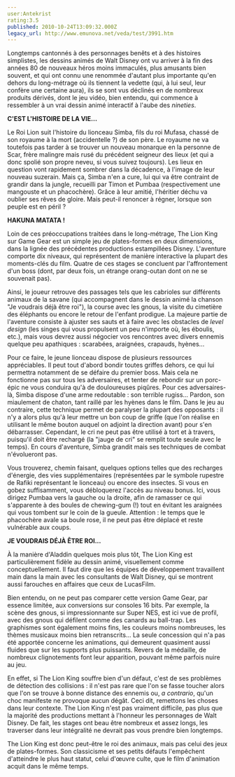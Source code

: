 ```yaml
---
user:Antekrist
rating:3.5
published: 2010-10-24T13:09:32.000Z
legacy_url: http://www.emunova.net/veda/test/3991.htm
---
```

Longtemps cantonnés à des personnages benêts et à des histoires simplistes, les dessins animés de Walt Disney ont vu arriver à la fin des années 80 de nouveaux héros moins immaculés, plus amusants bien souvent, et qui ont connu une renommée d'autant plus importante qu'en dehors du long-métrage où ils tiennent la vedette (qui, à lui seul, leur confère une certaine aura), ils se sont vus déclinés en de nombreux produits dérivés, dont le jeu vidéo, bien entendu, qui commence à ressembler à un vrai dessin animé interactif à l'aube des _nineties_.  

  

**C'EST L'HISTOIRE DE LA VIE...**  

Le Roi Lion suit l'histoire du lionceau Simba, fils du roi Mufasa, chassé de son royaume à la mort (accidentelle ?) de son père. Le royaume ne va toutefois pas tarder à se trouver un nouveau monarque en la personne de Scar, frère malingre mais rusé du précédent seigneur des lieux (et qui a donc spolié son propre neveu, si vous suivez toujours). Les lieux en question vont rapidement sombrer dans la décadence, à l'image de leur nouveau suzerain. Mais ça, Simba n'en a cure, lui qui va être contraint de grandir dans la jungle, recueilli par Timon et Pumbaa (respectivement une mangouste et un phacochère). Grâce à leur amitié, l'héritier déchu va oublier ses rêves de gloire. Mais peut-il renoncer à régner, lorsque son peuple est en péril ?  

  

**HAKUNA MATATA !**  

Loin de ces préoccupations traitées dans le long-métrage, The Lion King sur Game Gear est un simple jeu de plates-formes en deux dimensions, dans la lignée des précédentes productions estampillées Disney. L'aventure comporte dix niveaux, qui représentent de manière interactive la plupart des moments-clés du film. Quatre de ces stages se concluent par l'affrontement d'un boss (dont, par deux fois, un étrange orang-outan dont on ne se souvenait pas).  

Ainsi, le joueur retrouve des passages tels que les cabrioles sur différents animaux de la savane (qui accompagnent dans le dessin animé la chanson "Je voudrais déjà être roi"), la course avec les gnous, la visite du cimetière des éléphants ou encore le retour de l'enfant prodigue. La majeure partie de l'aventure consiste à ajuster ses sauts et à faire avec les obstacles de _level design_ (les singes qui vous propulsent un peu n'importe où, les éboulis, etc.), mais vous devrez aussi négocier vos rencontres avec divers ennemis quelque peu apathiques : scarabées, araignées, crapauds, hyènes...  

Pour ce faire, le jeune lionceau dispose de plusieurs ressources appréciables. Il peut tout d'abord bondir toutes griffes dehors, ce qui lui permettra notamment de se défaire du premier boss. Mais cela ne fonctionne pas sur tous les adversaires, et tenter de rebondir sur un porc-épic ne vous conduira qu'à de douloureuses piqûres. Pour ces adversaires-là, Simba dispose d'une arme redoutable : son terrible rugiss... Pardon, son miaulement de chaton, tant raillé par les hyènes dans le film. Dans le jeu au contraire, cette technique permet de paralyser la plupart des opposants : il n'y a alors plus qu'à leur mettre un bon coup de griffe (que l'on réalise en utilisant le même bouton auquel on adjoint la direction avant) pour s'en débarrasser. Cependant, le cri ne peut pas être utilisé à tort et à travers, puisqu'il doit être rechargé (la "jauge de cri" se remplit toute seule avec le temps). En cours d'aventure, Simba grandit mais ses techniques de combat n'évolueront pas.  

Vous trouverez, chemin faisant, quelques options telles que des recharges d'énergie, des vies supplémentaires (représentées par le symbole rupestre de Rafiki représentant le lionceau) ou encore des insectes. Si vous en gobez suffisamment, vous débloquerez l'accès au niveau bonus. Ici, vous dirigez Pumbaa vers la gauche ou la droite, afin de ramasser ce qui s'apparente à des boules de chewing-gum (!) tout en évitant les araignées qui vous tombent sur le coin de la gueule. Attention : le temps que le phacochère avale sa boule rose, il ne peut pas être déplacé et reste vulnérable aux coups.  

  

**JE VOUDRAIS DÉJÀ ÊTRE ROI...**  

À la manière d'Aladdin quelques mois plus tôt, The Lion King est particulièrement fidèle au dessin animé, visuellement comme conceptuellement. Il faut dire que les équipes de développement travaillent main dans la main avec les consultants de Walt Disney, qui se montrent aussi farouches en affaires que ceux de LucasFilm.  

Bien entendu, on ne peut pas comparer cette version Game Gear, par essence limitée, aux conversions sur consoles 16 bits. Par exemple, la scène des gnous, si impressionnante sur Super NES, est ici vue de profil, avec des gnous qui défilent comme des canards au ball-trap. Les graphismes sont également moins fins, les couleurs moins nombreuses, les thèmes musicaux moins bien retranscrits... La seule concession qui n'a pas été apportée concerne les animations, qui demeurent quasiment aussi fluides que sur les supports plus puissants. Revers de la médaille, de nombreux clignotements font leur apparition, pouvant même parfois nuire au jeu.  

En effet, si The Lion King souffre bien d'un défaut, c'est de ses problèmes de détection des collisions : il n'est pas rare que l'on se fasse toucher alors que l'on se trouve à bonne distance des ennemis ou, _a contrario_, qu'un choc manifeste ne provoque aucun dégât. Ceci dit, remettons les choses dans leur contexte. The Lion King n'est pas vraiment difficile, pas plus que la majorité des productions mettant à l'honneur les personnages de Walt Disney. De fait, les stages ont beau être nombreux et assez longs, les traverser dans leur intégralité ne devrait pas vous prendre bien longtemps.  

The Lion King est donc peut-être le roi des animaux, mais pas celui des jeux de plates-formes. Son classicisme et ses petits défauts l'empêchent d'atteindre le plus haut statut, celui d'œuvre culte, que le film d'animation acquit dans le même temps.